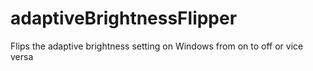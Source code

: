 # adaptiveBrightnessFlipper
Flips the adaptive brightness setting on Windows from on to off or vice versa
